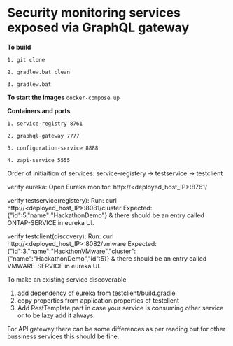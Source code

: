 # Security monitoring services exposed via GraphQL gateway


**To build** 

`1. git clone `

`2. gradlew.bat clean`

`3. gradlew.bat`

**To start the images**
`docker-compose up`

**Containers and ports**

`1. service-registry 8761`

`2. graphql-gateway 7777`

`3. configuration-service 8888`

`4. zapi-service 5555`


Order of initiaition of services:
service-registery -> testservice -> testclient

verify eureka:
Open Eureka monitor: http://<deployed_host_IP>:8761/

verify testservice(registery):
Run: curl http://<deployed_host_IP>:8081/cluster
Expected: {"id":5,"name":"HackathonDemo"}
&
there should be an entry called ONTAP-SERVICE in eureka UI.

verify testclient(discovery):
Run: curl http://<deployed_host_IP>:8082/vmware
Expected: {"id":3,"name":"HackthonVMware","cluster":{"name":"HackathonDemo","id":5}}
&
there should be an entry called VMWARE-SERVICE in eureka UI.


To make an existing service discoverable 
1) add dependency of eureka from testclient/build.gradle
2) copy properties from application.properties of testclient
3) Add RestTemplate part in case your service is consuming other service or to be lazy add it always.

For API gateway there can be some differences as per reading but for other bussiness services this should be fine.


